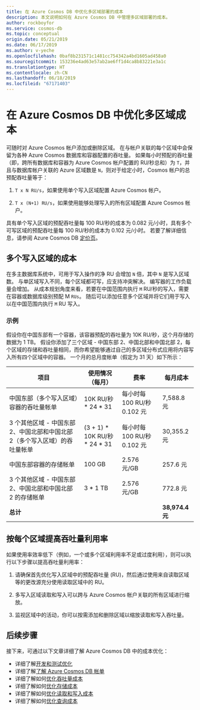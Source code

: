 ```yaml
---
title: 在 Azure Cosmos DB 中优化多区域部署的成本
description: 本文说明如何在 Azure Cosmos DB 中管理多区域部署的成本。
author: rockboyfor
ms.service: cosmos-db
ms.topic: conceptual
origin.date: 05/21/2019
ms.date: 06/17/2019
ms.author: v-yeche
ms.openlocfilehash: 0baf8b231571c1481cc754342a4bd1605ad458a0
ms.sourcegitcommit: 153236e4ad63e57ab2ae6ff1d4ca8b83221e3a1c
ms.translationtype: HT
ms.contentlocale: zh-CN
ms.lasthandoff: 06/18/2019
ms.locfileid: "67171403"
---
```

# <a name="optimize-multi-region-cost-in-azure-cosmos-db"></a>在 Azure Cosmos DB 中优化多区域成本

可随时对 Azure Cosmos 帐户添加或删除区域。 在与帐户关联的每个区域中会保留为各种 Azure Cosmos 数据库和容器配置的吞吐量。 如果每小时预配的吞吐量（即，跨所有数据库和容器为 Azure Cosmos 帐户配置的 RU/秒总和）为 `T`，并且与数据库帐户关联的 Azure 区域数是 `N`，则对于给定小时，Cosmos 帐户的总预配吞吐量等于：

1. `T x N RU/s`，如果使用单个写入区域配置 Azure Cosmos 帐户。 

1. `T x (N+1) RU/s`，如果使用能够处理写入的所有区域配置 Azure Cosmos 帐户。 

<!--MOONCAKE: $0.008 against CNY0.082 on 100 RU/s for Azure China-->

具有单个写入区域的预配吞吐量每 100 RU/秒的成本为 0.082 元/小时，具有多个可写区域的预配吞吐量每 100 RU/秒的成本为 0.102 元/小时。 若要了解详细信息，请参阅 Azure Cosmos DB [定价页](https://www.azure.cn/pricing/details/cosmos-db/)。

<!--MOONCAKE: $0.008 against CNY0.082 on 100 RU/s for Azure China-->

## <a name="costs-for-multiple-write-regions"></a>多个写入区域的成本

在多主数据库系统中，可用于写入操作的净 RU 会增加 `N` 倍，其中 `N` 是写入区域数。 与单区域写入不同，每个区域都可写，应支持冲突解决。 编写器的工作负载量会增加。 从成本规划角度来看，若要在中国范围内执行 `M` RU/秒的写入，需要在容器或数据库级别预配 M `RUs`。 随后可以添加任意多个区域并将它们用于写入以在中国范围内执行 `M` RU 写入。 

### <a name="example"></a>示例

假设你在中国东部有一个容器，该容器预配的吞吐量为 10K RU/秒，这个月存储的数据为 1 TB。 假设你添加了三个区域 - 中国东部 2、中国北部和中国北部 2，每个区域的存储和吞吐量相同，而你希望能够通过自己的多区域分布式应用将内容写入所有四个区域中的容器。 一个月的总月度帐单（假定为 31 天）如下所示：

<!--MOONCAKE: Master region is China East, and the other 3 regions are China East 2 , China North, and China North 2-->

|**项目**|**使用情况（每月）**|**费率**|**每月成本**|
|----|----|----|----|
|中国东部（多个写入区域）容器的吞吐量帐单 |10K RU/秒 * 24 * 31 |每小时每 100 RU/秒 0.102 元 |7,588.8 元 |
|3 个其他区域 - 中国东部 2、中国北部和中国北部 2（多个写入区域）的吞吐量帐单 |(3 + 1) * 10K RU/秒 * 24 * 31 |每小时每 100 RU/秒 0.102 元 |30,355.2 元 |
|中国东部容器的存储帐单 |100 GB |2\.576 元/GB | 257.6 元 |
|3 个其他区域 - 中国东部 2、中国北部和中国北部 2 的存储帐单 |3 * 1 TB |2\.576 元/GB  |772.8 元 |
|**总计**|||**38,974.4 元** |

<!--MOONCAKE: Master region is China East, and the other 3 regions are China East 2 , China North, and China North 2-->

## <a name="improve-throughput-utilization-on-a-per-region-basis"></a>按每个区域提高吞吐量利用率

如果使用率效率低下（例如，一个或多个区域利用率不足或过度利用），则可以执行以下步骤以提高吞吐量利用率：  

1. 请确保首先优化写入区域中的预配吞吐量 (RU)，然后通过使用来自读取区域等的更改源充分使用读取区域中的 RU。 

2. 多写入区域读取和写入可以跨与 Azure Cosmos 帐户关联的所有区域进行缩放。 

3. 监视区域中的活动，你可以按需添加和删除区域以缩放读取和写入吞吐量。

## <a name="next-steps"></a>后续步骤

接下来，可通过以下文章详细了解 Azure Cosmos DB 中的成本优化：

* 详细了解[开发和测试优化](optimize-dev-test.md)
* 详细了解[了解 Azure Cosmos DB 帐单](understand-your-bill.md)
* 详细了解如何[优化吞吐量成本](optimize-cost-throughput.md)
* 详细了解如何[优化存储成本](optimize-cost-storage.md)
* 详细了解如何[优化读取和写入成本](optimize-cost-reads-writes.md)
* 详细了解如何[优化查询成本](optimize-cost-queries.md)

<!--Update_Description: wording update, update link -->